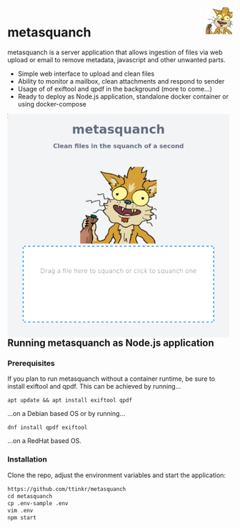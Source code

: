<img src="./public/images/squanchy.png" align="right" alt="metasquanch" width="12%">

# metasquanch

metasquanch is a server application that allows ingestion of files via web upload or email to remove metadata, javascript and other unwanted parts.

- Simple web interface to upload and clean files
- Ability to monitor a mailbox, clean attachments and respond to sender
- Usage of of exiftool and qpdf in the background (more to come...)
- Ready to deploy as Node.js application, standalone docker container or using docker-compose

 <img src="./public/images/example.png " alt="example" align="left" height="500" />
  
## Running metasquanch as Node.js application

### Prerequisites

If you plan to run metasquanch without a container runtime, be sure to install exiftool and qpdf. This can be achieved by running...

```
apt update && apt install exiftool qpdf
```

...on a Debian based OS or by running...

```
dnf install qpdf exiftool
```

...on a RedHat based OS.

### Installation

Clone the repo, adjust the environment variables and start the application:

```
https://github.com/ttinkr/metasquanch
cd metasquanch
cp .env-sample .env
vim .env
npm start
```
